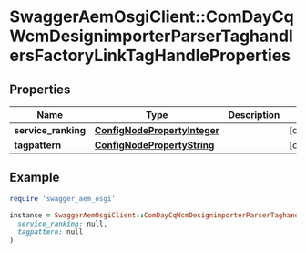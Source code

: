 # SwaggerAemOsgiClient::ComDayCqWcmDesignimporterParserTaghandlersFactoryLinkTagHandleProperties

## Properties

| Name | Type | Description | Notes |
| ---- | ---- | ----------- | ----- |
| **service_ranking** | [**ConfigNodePropertyInteger**](ConfigNodePropertyInteger.md) |  | [optional] |
| **tagpattern** | [**ConfigNodePropertyString**](ConfigNodePropertyString.md) |  | [optional] |

## Example

```ruby
require 'swagger_aem_osgi'

instance = SwaggerAemOsgiClient::ComDayCqWcmDesignimporterParserTaghandlersFactoryLinkTagHandleProperties.new(
  service_ranking: null,
  tagpattern: null
)
```

